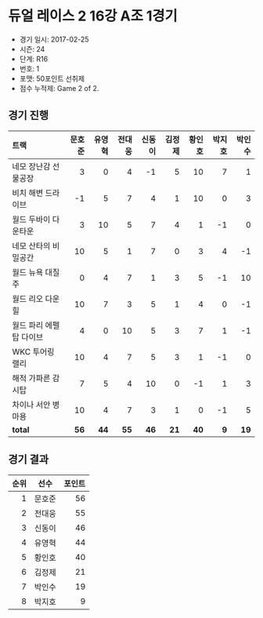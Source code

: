 # 듀얼 레이스 2 16강 A조 1경기

- 경기 일시: 2017-02-25
- 시즌: 24
- 단계: R16
- 번호: 1
- 포맷: 50포인트 선취제
- 점수 누적제: Game 2 of 2.





## 경기 진행

| 트랙 | 문호준 | 유영혁 | 전대웅 | 신동이 | 김정제 | 황인호 | 박지호 | 박인수 |
|:---|---:|---:|---:|---:|---:|---:|---:|---:|
| 네모 장난감 선물공장 | 3 | 0 | 4 | -1 | 5 | 10 | 7 | 1 |
| 비치 해변 드라이브 | -1 | 5 | 7 | 4 | 1 | 10 | 0 | 3 |
| 월드 두바이 다운타운 | 3 | 10 | 5 | 7 | 4 | 1 | -1 | 0 |
| 네모 산타의 비밀공간 | 10 | 5 | 1 | 7 | 0 | 3 | 4 | -1 |
| 월드 뉴욕 대질주 | 0 | 4 | 7 | 1 | 3 | 5 | -1 | 10 |
| 월드 리오 다운힐 | 10 | 7 | 3 | 5 | 1 | 4 | 0 | -1 |
| 월드 파리 에펠탑 다이브 | 4 | 0 | 10 | 5 | 3 | 7 | 1 | -1 |
| WKC 투어링 랠리 | 10 | 4 | 7 | 5 | 3 | 1 | -1 | 0 |
| 해적 가파른 감시탑 | 7 | 5 | 4 | 10 | 0 | -1 | 1 | 3 |
| 차이나 서안 병마용 | 10 | 4 | 7 | 3 | 1 | 0 | -1 | 5 |
| __total__ | __56__ | __44__ | __55__ | __46__ | __21__ | __40__ | __9__ | __19__ |




## 경기 결과

| 순위 | 선수 | 포인트 |
|---:|:---:|---:|
| 1 | 문호준 | 56 |
| 2 | 전대웅 | 55 |
| 3 | 신동이 | 46 |
| 4 | 유영혁 | 44 |
| 5 | 황인호 | 40 |
| 6 | 김정제 | 21 |
| 7 | 박인수 | 19 |
| 8 | 박지호 | 9 |

